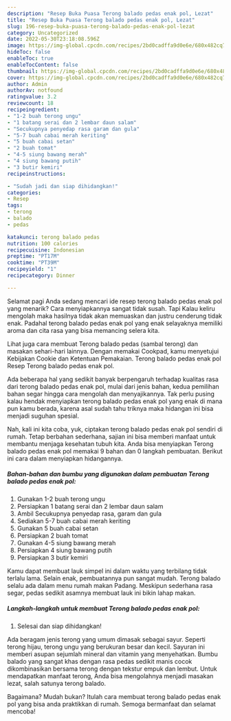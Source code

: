 ```yaml
---
description: "Resep Buka Puasa Terong balado pedas enak pol, Lezat"
title: "Resep Buka Puasa Terong balado pedas enak pol, Lezat"
slug: 196-resep-buka-puasa-terong-balado-pedas-enak-pol-lezat
category: Uncategorized
date: 2022-05-30T23:18:08.596Z
image: https://img-global.cpcdn.com/recipes/2bd0cadffa9d0e6e/680x482cq70/terong-balado-pedas-enak-pol-foto-resep-utama.jpg
hideToc: false
enableToc: true
enableTocContent: false
thumbnail: https://img-global.cpcdn.com/recipes/2bd0cadffa9d0e6e/680x482cq70/terong-balado-pedas-enak-pol-foto-resep-utama.jpg
cover: https://img-global.cpcdn.com/recipes/2bd0cadffa9d0e6e/680x482cq70/terong-balado-pedas-enak-pol-foto-resep-utama.jpg
author: Admin
authorAv: notfound
ratingvalue: 3.2
reviewcount: 18
recipeingredient:
- "1-2 buah terong ungu"
- "1 batang serai dan 2 lembar daun salam"
- "Secukupnya penyedap rasa garam dan gula"
- "5-7 buah cabai merah keriting"
- "5 buah cabai setan"
- "2 buah tomat"
- "4-5 siung bawang merah"
- "4 siung bawang putih"
- "3 butir kemiri"
recipeinstructions:

- "Sudah jadi dan siap dihidangkan!"
categories:
- Resep
tags:
- terong
- balado
- pedas

katakunci: terong balado pedas 
nutrition: 100 calories
recipecuisine: Indonesian
preptime: "PT17M"
cooktime: "PT39M"
recipeyield: "1"
recipecategory: Dinner

---
```



Selamat pagi Anda sedang mencari ide resep terong balado pedas enak pol yang menarik? Cara menyiapkannya sangat tidak susah. Tapi Kalau keliru mengolah maka hasilnya tidak akan memuaskan dan justru cenderung tidak enak. Padahal terong balado pedas enak pol yang enak selayaknya memiliki aroma dan cita rasa yang bisa memancing selera kita.


Lihat juga cara membuat Terong balado pedas (sambal terong) dan masakan sehari-hari lainnya. Dengan memakai Cookpad, kamu menyetujui Kebijakan Cookie dan Ketentuan Pemakaian. Terong balado pedas enak pol Resep Terong balado pedas enak pol.

Ada beberapa hal yang sedikit banyak berpengaruh terhadap kualitas rasa dari terong balado pedas enak pol, mulai dari jenis bahan, kedua pemilihan bahan segar hingga cara mengolah dan menyajikannya. Tak perlu pusing kalau hendak menyiapkan terong balado pedas enak pol yang enak di mana pun kamu berada, karena asal sudah tahu triknya maka hidangan ini bisa menjadi suguhan spesial.


Nah, kali ini kita coba, yuk, ciptakan terong balado pedas enak pol sendiri di rumah. Tetap berbahan sederhana, sajian ini bisa memberi manfaat untuk membantu menjaga kesehatan tubuh kita. Anda bisa menyiapkan Terong balado pedas enak pol memakai 9 bahan dan 0 langkah pembuatan. Berikut ini cara dalam menyiapkan hidangannya.

<!--inarticleads1-->

##### Bahan-bahan dan bumbu yang digunakan dalam pembuatan Terong balado pedas enak pol:

1. Gunakan 1-2 buah terong ungu
1. Persiapkan 1 batang serai dan 2 lembar daun salam
1. Ambil Secukupnya penyedap rasa, garam dan gula
1. Sediakan 5-7 buah cabai merah keriting
1. Gunakan 5 buah cabai setan
1. Persiapkan 2 buah tomat
1. Gunakan 4-5 siung bawang merah
1. Persiapkan 4 siung bawang putih
1. Persiapkan 3 butir kemiri


Kamu dapat membuat lauk simpel ini dalam waktu yang terbilang tidak terlalu lama. Selain enak, pembuatannya pun sangat mudah. Terong balado selalu ada dalam menu rumah makan Padang. Meskipun sederhana rasa segar, pedas sedikit asamnya membuat lauk ini bikin lahap makan. 

<!--inarticleads2-->

##### Langkah-langkah untuk membuat Terong balado pedas enak pol:


1. Selesai dan siap dihidangkan!

Ada beragam jenis terong yang umum dimasak sebagai sayur. Seperti terong hijau, terong ungu yang berukuran besar dan kecil. Sayuran ini memberi asupan sejumlah mineral dan vitamin yang menyehatkan. Bumbu balado yang sangat khas dengan rasa pedas sedikit manis cocok dikombinasikan bersama terong dengan tekstur empuk dan lembut. Untuk mendapatkan manfaat terong, Anda bisa mengolahnya menjadi masakan lezat, salah satunya terong balado. 

Bagaimana? Mudah bukan? Itulah cara membuat terong balado pedas enak pol yang bisa anda praktikkan di rumah. Semoga bermanfaat dan selamat mencoba!
